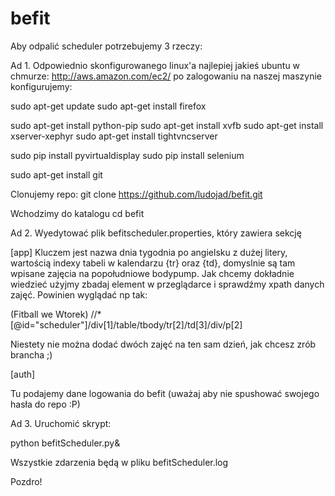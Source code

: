 # befit
Aby odpalić scheduler potrzebujemy 3 rzeczy:

Ad 1. Odpowiednio skonfigurowanego linux'a najlepiej jakieś ubuntu w chmurze: http://aws.amazon.com/ec2/
po zalogowaniu na naszej maszynie konfigurujemy:


  sudo apt-get update
  sudo apt-get install firefox

  sudo apt-get install python-pip
  sudo apt-get install xvfb
  sudo apt-get install xserver-xephyr
  sudo apt-get install tightvncserver

  sudo pip install pyvirtualdisplay
  sudo pip install selenium

  sudo apt-get install git


Clonujemy repo: 
  git clone https://github.com/ludojad/befit.git


Wchodzimy do katalogu
  cd befit


Ad 2. Wyedytować plik befitscheduler.properties, który zawiera sekcję

[app]
Kluczem jest nazwa dnia tygodnia po angielsku z dużej litery, wartością indexy tabeli w kalendarzu {tr} oraz {td}, domyslnie są tam wpisane zajęcia na popołudniowe bodypump. Jak chcemy dokładnie wiedzieć użyjmy zbadaj element w przeglądarce i sprawdźmy xpath danych zajęć. Powinien wyglądać np tak:

(Fitball we Wtorek)
  //*[@id="scheduler"]/div[1]/table/tbody/tr[2]/td[3]/div/p[2]

Niestety nie można dodać dwóch zajęć na ten sam dzień, jak chcesz zrób brancha ;)

[auth]

Tu podajemy dane logowania do befit (uważaj aby nie spushować swojego hasła do repo :P)

Ad 3. Uruchomić skrypt:

  python befitScheduler.py&

Wszystkie zdarzenia będą w pliku befitScheduler.log

Pozdro!
